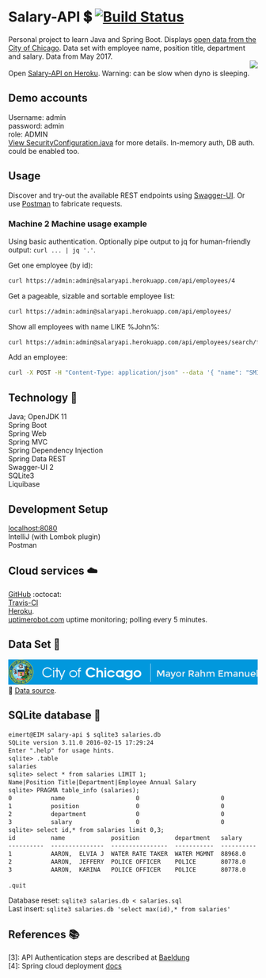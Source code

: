 # Salary-API :heavy_dollar_sign: [![Build Status][1]][2]
Personal project to learn Java and Spring Boot. Displays [open data from the City of Chicago](https://data.cityofchicago.org/Administration-Finance/Current-Employee-Names-Salaries-and-Position-Title/xzkq-xp2w). Data set with employee name, position title, department and salary. Data from May 2017.<br>
<img src="http://www.codecheese.com/wp-content/uploads/heroku-logo.png" height=95 align="right"><br>
Open [Salary-API on Heroku](https://salaryapi.herokuapp.com/). Warning: can be slow when dyno is sleeping.<br>

## Demo accounts
Username: admin<br> 
password: admin<br>
role: ADMIN<br>
[View SecurityConfiguration.java](./src/main/java/nl/eimertvink/configuration/SecurityConfiguration.java) for more details. In-memory auth, DB auth. could be enabled too.<br>

## Usage

Discover and try-out the available REST endpoints using [Swagger-UI](https://salaryapi.herokuapp.com/). Or use [Postman](https://www.getpostman.com/) to fabricate requests.

### Machine 2 Machine usage example

Using basic authentication. Optionally pipe output to jq for human-friendly output: `curl ... | jq '.'`.<br>

Get one employee (by id):
```bash
curl https://admin:admin@salaryapi.herokuapp.com/api/employees/4
```

Get a pageable, sizable and sortable  employee list:
```bash
curl https://admin:admin@salaryapi.herokuapp.com/api/employees/
```

Show all employees with name LIKE %John%:
```bash
curl https://admin:admin@salaryapi.herokuapp.com/api/employees/search/findByNameLikeIgnoreCase?name=%25john%25
```

Add an employee:
```bash
curl -X POST -H "Content-Type: application/json" --data '{ "name": "SMITH,  MARTHA W", "position": "LIBRARY ASSOCIATE", "department": "PUBLIC LIBRARY", "email": "martha.smit@cityofchicago.org", "salary": 24835.2 }' https://admin:admin@salaryapi.herokuapp.com/api/employees
```

## Technology :wrench:
Java; OpenJDK 11<br>
Spring Boot<br>
Spring Web<br>
Spring MVC<br>
Spring Dependency Injection<br>
Spring Data REST<br>
Swagger-UI 2<br>
SQLite3<br>
Liquibase<br>

## Development Setup
[localhost:8080](http://localhost:8484/swagger-ui.html)<br>
IntelliJ (with Lombok plugin)<br>
Postman<br>

## Cloud services :cloud:
[GitHub](https://github.com/Eimert/Salary-API) :octocat:<br>
[Travis-CI](https://www.travis-ci.org/Eimert/Salary-API)<br>
[Heroku](https://salaryapi.herokuapp.com).<br>
[uptimerobot.com](https://uptimerobot.com/) uptime monitoring; polling every 5 minutes.<br> 

## Data Set :open_file_folder:
![alt text](https://raw.githubusercontent.com/Eimert/Salary-API/master/src/main/resources/images/City-of-Chicago-Current-Employee-Names-Salaries-and-Position-Titles.png "City of Chicago")<br>
:link: [Data source](https://data.cityofchicago.org/Administration-Finance/Current-Employee-Names-Salaries-and-Position-Title/xzkq-xp2w).

## SQLite database :floppy_disk:

```
eimert@EIM salary-api $ sqlite3 salaries.db
SQLite version 3.11.0 2016-02-15 17:29:24
Enter ".help" for usage hints.
sqlite> .table
salaries
sqlite> select * from salaries LIMIT 1;
Name|Position Title|Department|Employee Annual Salary
sqlite> PRAGMA table_info (salaries);
0           name                    0                       0
1           position                0                       0
2           department              0                       0
3           salary                  0                       0
sqlite> select id,* from salaries limit 0,3;
id          name             position          department   salary
----------  ---------------  ----------------  -----------  ----------
1           AARON,  ELVIA J  WATER RATE TAKER  WATER MGMNT  88968.0
2           AARON,  JEFFERY  POLICE OFFICER    POLICE       80778.0
3           AARON,  KARINA   POLICE OFFICER    POLICE       80778.0

.quit
```
Database reset: `sqlite3 salaries.db < salaries.sql`<br>
Last insert: `sqlite3 salaries.db 'select max(id),* from salaries'`

## References :books:

[1]: https://travis-ci.org/Eimert/Salary-API.svg?branch=master
[2]: http://www.travis-ci.org/Eimert/Salary-API
[3]: API Authentication steps are described at [Baeldung](https://www.baeldung.com/securing-a-restful-web-service-with-spring-security#ch_3_7)<br>
[4]: Spring cloud deployment [docs](https://docs.spring.io/spring-boot/docs/current/reference/html/cloud-deployment.html)<br>